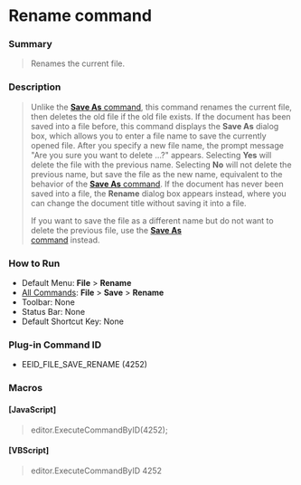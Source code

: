 # Rename command

### Summary

> Renames the current file.

### Description

> Unlike the [**Save As** command](file_save_as), this
> command renames the current file, then deletes the old file if the old file exists. If the document has been saved into a file before, this command displays the
> **Save As** dialog box, which allows you to enter a file name to save the
> currently opened file. After you specify a new file name, the prompt
> message "Are you sure you want to delete ...?" appears. Selecting **Yes**
> will delete the file with the previous name. Selecting **No** will not
> delete the previous name, but save the file as the new name, equivalent to
> the behavior of the [**Save As** command](file_save_as). If the document has never been saved into a file, the **Rename** dialog box appears instead, where you can change the document title without saving it into a file.
>
> If you want to save the file as a different name but do not want to
> delete the previous file, use the [**Save As** \
> command](file_save_as) instead.

### How to Run

- Default Menu: **File** \> **Rename**
- [All Commands](../tools/all_commands): **File** \> **Save**
\> **Rename**
- Toolbar: None
- Status Bar: None
- Default Shortcut Key: None

### Plug-in Command ID

- EEID\_FILE\_SAVE\_RENAME (4252)

### Macros

#### \[JavaScript\]

> editor.ExecuteCommandByID(4252);

#### \[VBScript\]

> editor.ExecuteCommandByID 4252
